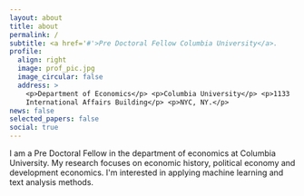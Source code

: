 ```yaml
---
layout: about
title: about
permalink: /
subtitle: <a href='#'>Pre Doctoral Fellow Columbia University</a>.
profile:
  align: right
  image: prof_pic.jpg
  image_circular: false
  address: >
    <p>Department of Economics</p> <p>Columbia University</p> <p>1133
    International Affairs Building</p> <p>NYC, NY.</p>
news: false
selected_papers: false
social: true
---
```


I am a Pre Doctoral Fellow in the department of economics at Columbia University. My research focuses on economic history, political economy and development economics. I'm interested in applying machine learning and text analysis methods.

<!-- Put your address / P.O. box / other info right below your picture. You can also disable any these elements by editing `profile` property of the YAML header of your `_pages/about.md`. Edit `_bibliography/papers.bib` and Jekyll will render your [publications page](/al-folio/publications/) automatically. Link to your social media connections, too. This theme is set up to use [Font Awesome icons](http://fortawesome.github.io/Font-Awesome/) and [Academicons](https://jpswalsh.github.io/academicons/), like the ones below. Add your Facebook, Twitter, LinkedIn, Google Scholar, or just disable all of them. -->
